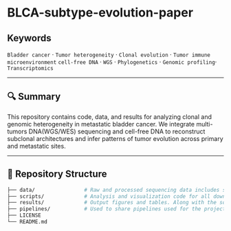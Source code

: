 # BLCA-subtype-evolution-paper
## Keywords

`Bladder cancer` · `Tumor heterogeneity` · `Clonal evolution` · `Tumor immune microenvironment` `cell-free DNA` · `WGS` · `Phylogenetics` · `Genomic profiling`· `Transcriptomics`

---

## 🔍 Summary

This repository contains code, data, and results for analyzing clonal and genomic heterogeneity in metastatic bladder cancer. We integrate multi-tumors DNA(WGS/WES) sequencing and cell-free DNA to reconstruct subclonal architectures and infer patterns of tumor evolution across primary and metastatic sites.

---

## 📁 Repository Structure

```bash
├── data/                # Raw and processed sequencing data includes source data files
├── scripts/             # Analysis and visualization code for all downstream analysis. Each type if analysis has its own folder with a name that describes the analysis. 
├── results/             # Output figures and tables. Along with the source data files used to generate figures in main figures.
├── pipelines/           # Used to share pipelines used for the project such as mutation callers and a shell scripts if a custom pipleline was utilized. 
├── LICENSE
└── README.md
